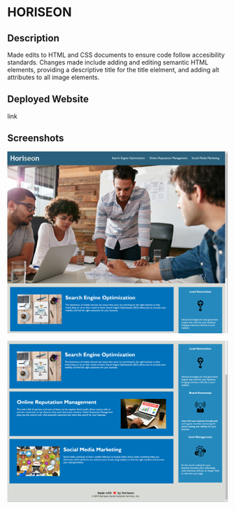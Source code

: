 # HORISEON

## Description
Made edits to HTML and CSS documents to ensure code follow accesibility standards. Changes made include adding and editing semantic HTML elements, providing a descriptive title for the title elelment, and adding alt attributes to all image elements. 


## Deployed Website

link

## Screenshots

   ![First screenshot](./assets/images/Screenshot-Readme-1.png)
   



   ![Second Screenshot](./assets/images/Screenshot-Readme-2.png)
 
